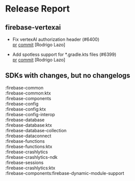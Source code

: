 # Release Report
## firebase-vertexai
      
* Fix vertexAI authorization header (#6400)   
  [pr](https://github.com/firebase/firebase-android-sdk/pull/6400) [commit](https://github.com/firebase/firebase-android-sdk/commit/bcb4607a22bae0e56be5c4066b38bc59f06ec0ca)  [Rodrigo Lazo]

* Add spotless support for *.gradle.kts files (#6399)   
  [pr](https://github.com/firebase/firebase-android-sdk/pull/6399) [commit](https://github.com/firebase/firebase-android-sdk/commit/3afa1c4fb2051fa65742f05c387d662eeae84201)  [Rodrigo Lazo]


## SDKs with changes, but no changelogs
:firebase-common  
:firebase-common:ktx  
:firebase-components  
:firebase-config  
:firebase-config:ktx  
:firebase-config-interop  
:firebase-database  
:firebase-database:ktx  
:firebase-database-collection  
:firebase-dataconnect  
:firebase-functions  
:firebase-functions:ktx  
:firebase-crashlytics  
:firebase-crashlytics-ndk  
:firebase-sessions  
:firebase-crashlytics:ktx  
:firebase-components:firebase-dynamic-module-support